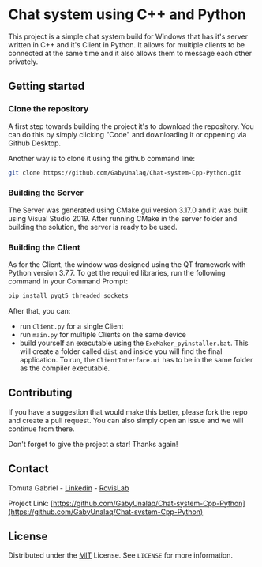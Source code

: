 # Chat system using C++ and Python

This project is a simple chat system build for Windows that has it's server written in C++ and it's Client in Python. It allows for multiple clients to be connected at the same time and it also allows them to message each other privately.

## Getting started
### Clone the repository
A first step towards building the project it's to download the repository. You can do this by simply clicking "Code" and downloading it or oppening via Github Desktop.

Another way is to clone it using the github command line:
```bash
git clone https://github.com/GabyUnalaq/Chat-system-Cpp-Python.git
```

### Building the Server
The Server was generated using CMake gui version 3.17.0 and it was built using Visual Studio 2019.
After running CMake in the server folder and building the solution, the server is ready to be used.

### Building the Client
As for the Client, the window was designed using the QT framework with Python version 3.7.7. To get the required libraries, run the following command in your Command Prompt:
```bash
pip install pyqt5 threaded sockets
```
After that, you can:
 - run `Client.py` for a single Client
 - run `main.py` for multiple Clients on the same device
 - build yourself an executable using the `ExeMaker_pyinstaller.bat`. This will create a folder called `dist` and inside you will find the final application. To run, the `ClientInterface.ui` has to be in the same folder as the compiler executable.

## Contributing
If you have a suggestion that would make this better, please fork the repo and create a pull request. You can also simply open an issue and we will continue from there. 

Don't forget to give the project a star! Thanks again!

## Contact
Tomuta Gabriel - [Linkedin](https://www.linkedin.com/in/gabyunalaq/) - [RovisLab](https://www.rovislab.com/tomuta_gabriel.html)

Project Link: [https://github.com/GabyUnalaq/Chat-system-Cpp-Python](https://github.com/GabyUnalaq/Chat-system-Cpp-Python)

## License
Distributed under the [MIT](https://choosealicense.com/licenses/mit/) License. See `LICENSE` for more information.
